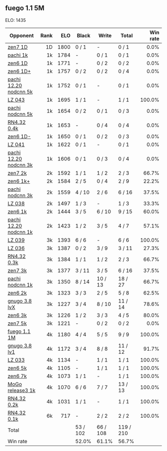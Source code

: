## fuego 1.1 5M ##

ELO: 1435

Opponent | Rank | ELO | Black | Write | Total | Win rate
---------|-----:|----:|-------|-------|-------|-------:
[zen7 1D](zen7%201D.md) | 1D | 1800 | 0 / 1 | - | 0 / 1 | 0.0%
[pachi 1k](pachi%201k.md) | 1k | 1784 | - | 0 / 1 | 0 / 1 | 0.0%
[zen6 1D](zen6%201D.md) | 1k | 1771 | - | 0 / 2 | 0 / 2 | 0.0%
[zen6 1D+](zen6%201D+.md) | 1k | 1757 | 0 / 2 | 0 / 2 | 0 / 4 | 0.0%
[pachi 12.20 nodcnn 5k](pachi%2012.20%20nodcnn%205k.md) | 1k | 1752 | 0 / 1 | - | 0 / 1 | 0.0%
[LZ 043](LZ%20043.md) | 1k | 1695 | 1 / 1 | - | 1 / 1 | 100.0%
[pachi nodcnn 5k](pachi%20nodcnn%205k.md) | 1k | 1654 | 0 / 2 | 0 / 1 | 0 / 3 | 0.0%
[RN4.32 0.4k](RN4.32%200.4k.md) | 1k | 1653 | - | 0 / 4 | 0 / 4 | 0.0%
[zen6 1D-](zen6%201D-.md) | 1k | 1650 | 0 / 1 | 0 / 2 | 0 / 3 | 0.0%
[LZ 041](LZ%20041.md) | 1k | 1622 | 0 / 1 | - | 0 / 1 | 0.0%
[pachi 12.20 nodcnn 3k](pachi%2012.20%20nodcnn%203k.md) | 1k | 1606 | 0 / 1 | 0 / 3 | 0 / 4 | 0.0%
[zen7 2k](zen7%202k.md) | 2k | 1592 | 1 / 1 | 1 / 2 | 2 / 3 | 66.7%
[zen6 1k+](zen6%201k+.md) | 2k | 1584 | 2 / 5 | 0 / 4 | 2 / 9 | 22.2%
[pachi nodcnn 3k](pachi%20nodcnn%203k.md) | 2k | 1559 | 4 / 10 | 2 / 6 | 6 / 16 | 37.5%
[LZ 038](LZ%20038.md) | 2k | 1497 | 1 / 3 | - | 1 / 3 | 33.3%
[zen6 1k](zen6%201k.md) | 2k | 1444 | 3 / 5 | 6 / 10 | 9 / 15 | 60.0%
[pachi 12.20 nodcnn 1k](pachi%2012.20%20nodcnn%201k.md) | 2k | 1423 | 1 / 2 | 3 / 5 | 4 / 7 | 57.1%
[LZ 039](LZ%20039.md) | 3k | 1393 | 6 / 6 | - | 6 / 6 | 100.0%
[LZ 036](LZ%20036.md) | 3k | 1387 | 0 / 2 | 3 / 9 | 3 / 11 | 27.3%
[RN4.32 0.3k](RN4.32%200.3k.md) | 3k | 1384 | 1 / 1 | 1 / 2 | 2 / 3 | 66.7%
[zen7 3k](zen7%203k.md) | 3k | 1377 | 3 / 11 | 3 / 5 | 6 / 16 | 37.5%
[pachi nodcnn 1k](pachi%20nodcnn%201k.md) | 3k | 1350 | 8 / 14 | 10 / 13 | 18 / 27 | 66.7%
[zen6 2k](zen6%202k.md) | 3k | 1323 | 3 / 3 | 2 / 5 | 5 / 8 | 62.5%
[gnugo 3.8 lvX](gnugo%203.8%20lvX.md) | 3k | 1227 | 3 / 4 | 8 / 10 | 11 / 14 | 78.6%
[zen6 3k](zen6%203k.md) | 3k | 1226 | 1 / 2 | 3 / 3 | 4 / 5 | 80.0%
[zen7 5k](zen7%205k.md) | 3k | 1221 | - | 0 / 2 | 0 / 2 | 0.0%
[fuego 1.1 1M](fuego%201.1%201M.md) | 4k | 1180 | 4 / 4 | 5 / 5 | 9 / 9 | 100.0%
[gnugo 3.8 lv1](gnugo%203.8%20lv1.md) | 4k | 1172 | 3 / 4 | 8 / 8 | 11 / 12 | 91.7%
[LZ 033](LZ%20033.md) | 4k | 1134 | - | 1 / 1 | 1 / 1 | 100.0%
[zen6 5k](zen6%205k.md) | 4k | 1105 | - | 1 / 1 | 1 / 1 | 100.0%
[zen6 7k](zen6%207k.md) | 4k | 1073 | 1 / 1 | - | 1 / 1 | 100.0%
[MoGo release3 1k](MoGo%20release3%201k.md) | 4k | 1070 | 6 / 6 | 7 / 7 | 13 / 13 | 100.0%
[RN4.32 0.2k](RN4.32%200.2k.md) | 4k | 1031 | 1 / 1 | - | 1 / 1 | 100.0%
[RN4.32 0.1k](RN4.32%200.1k.md) | 6k | 717 | - | 2 / 2 | 2 / 2 | 100.0%
Total | | | 53 / 102 | 66 / 108 | 119 / 210 | 
Win rate| | | 52.0% | 61.1% | 56.7% | 
